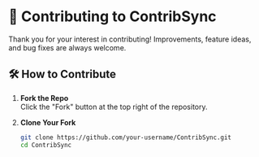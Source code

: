 # 🚀 Contributing to ContribSync

Thank you for your interest in contributing! Improvements, feature ideas, and bug fixes are always welcome.

## 🛠️ How to Contribute

1. **Fork the Repo**  
   Click the "Fork" button at the top right of the repository.

2. **Clone Your Fork**
   ```sh
   git clone https://github.com/your-username/ContribSync.git
   cd ContribSync
    ```